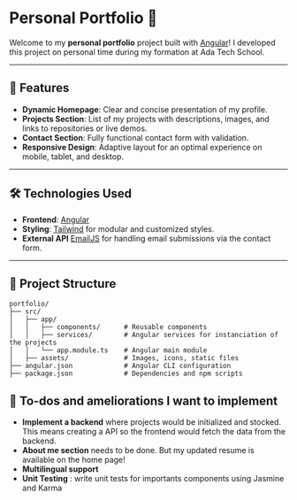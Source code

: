 # Personal Portfolio 🌟

Welcome to my **personal portfolio** project built with [Angular](https://angular.io/)! I developed this project on personal time during my formation at Ada Tech School.

---

## 🚀 Features

- **Dynamic Homepage**: Clear and concise presentation of my profile.
- **Projects Section**: List of my projects with descriptions, images, and links to repositories or live demos.
- **Contact Section**: Fully functional contact form with validation.
- **Responsive Design**: Adaptive layout for an optimal experience on mobile, tablet, and desktop.

---

## 🛠️ Technologies Used

- **Frontend**: [Angular](https://angular.io/)
- **Styling**: [Tailwind](https://tailwindcss.com/) for modular and customized styles.
- **External API** [EmailJS](https://www.emailjs.com/) for handling email submissions via the contact form.

---

## 📂 Project Structure

```plaintext
portfolio/
├── src/
│   ├── app/
│   │   ├── components/      # Reusable components
│   │   ├── services/        # Angular services for instanciation of the projects
│   │   └── app.module.ts    # Angular main module
│   ├── assets/              # Images, icons, static files
├── angular.json             # Angular CLI configuration
├── package.json             # Dependencies and npm scripts
```

## 📝 To-dos and ameliorations I want to implement

- **Implement a backend** where projects would be initialized and stocked. This means creating a API so the frontend would fetch the data from the backend.
- **About me section** needs to be done. But my updated resume is available on the home page!
- **Multilingual support**
- **Unit Testing** : write unit tests for importants components using Jasmine and Karma


